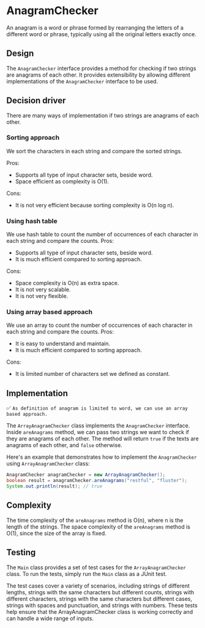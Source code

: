 # AnagramChecker

An anagram is a word or phrase formed by rearranging the letters of a different word or phrase, typically using all the original letters exactly once.

## Design
The `AnagramChecker` interface provides a method for checking if two strings are anagrams of each other.
It provides extensibility by allowing different implementations of the `AnagramChecker` interface to be used.

## Decision driver
There are many ways of implementation if two strings are anagrams of each other.
### Sorting approach
We sort the characters in each string and compare the sorted strings.

Pros: 
- Supports all type of input character sets, beside word.
- Space efficient as complexity is O(1).

Cons:
- It is not very efficient because sorting complexity is O(n log n).

### Using hash table
We use hash table to count the number of occurrences of each character in each string and compare the counts.
Pros:
- Supports all type of input character sets, beside word.
- It is much efficient compared to sorting approach.

Cons:
- Space complexity is O(n) as extra space.
- It is not very scalable.
- It is not very flexible.

### Using array based approach
We use an array to count the number of occurrences of each character in each string and compare the counts.
Pros:

- It is easy to understand and maintain.
- It is much efficient compared to sorting approach.

Cons:
- It is limited number of characters set we defined as constant.

## Implementation
✅ `As definition of anagram is limited to word, we can use an array based approach.`

The `ArrayAnagramChecker` class implements the `AnagramChecker` interface.
Inside `areAnagrams` method, we can pass two strings we want to check if they are anagrams of each other. 
The method will return `true` if the texts are anagrams of each other, and `false` otherwise.

Here's an example that demonstrates how to implement the `AnagramChecker` using `ArrayAnagramChecker` class:

```java
AnagramChecker anagramChecker = new ArrayAnagramChecker();
boolean result = anagramChecker.areAnagrams("restful", "fluster");
System.out.println(result); // true
```

## Complexity
The time complexity of the `areAnagrams` method is O(n), where n is the length of the strings.
The space complexity of the `areAnagrams` method is O(1), since the size of the array is fixed.

## Testing
The `Main` class provides a set of test cases for the `ArrayAnagramChecker` class. 
To run the tests, simply run the `Main` class as a JUnit test.

The test cases cover a variety of scenarios, including strings of different lengths, strings with the same characters 
but different counts, strings with different characters, strings with the same characters but different cases, strings 
with spaces and punctuation, and strings with numbers. These tests help ensure that the ArrayAnagramChecker class is 
working correctly and can handle a wide range of inputs.